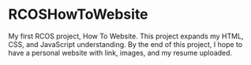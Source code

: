 # RCOSHowToWebsite
My first RCOS project, How To Website.
This project expands my HTML, CSS, and JavaScript understanding. By the end of this project, I hope to have a personal website with link, images, and my resume uploaded.
